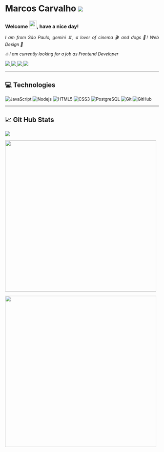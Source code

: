 
 
 <h1> Marcos Carvalho  <img src="https://komarev.com/ghpvc/?username=MVGC1989&Profile+Views&labelColor=000000&style=plastic&color=000000" /> </h1>
 
 <h3 align = "justify"> Welcome <img src="https://media.giphy.com/media/hvRJCLFzcasrR4ia7z/giphy.gif" width="25px">, have a nice day!</h3>
 

<p align = "justify"><i> I am from São Paulo, gemini ♊, a lover of cinema 🎬 and dogs 🐶! Web Design 🖤</i></p>
<p align = "justify"><i> 🔥 I am currently looking for a job as Frontend Developer</i></p>


<p align="left">
  <a href="mailto:mailto:mvgc1989@gmail.com">
     <img src="https://img.shields.io/badge/-mvgc1989@gmail.com-c14438?style=plastic&color=black&logo=Gmail&logoColor=white&link=mailto:mvgc1989@gmail.com" />
  </a>

  <a href="https://www.linkedin.com/in/mvgc89/" target="_blank">
    <img src="https://img.shields.io/badge/-Marcos Carvalho-blue?style=plastic&logo=Linkedin&color=black&logoColor=white&link=https://www.linkedin.com/in/mvgc89/" />
  </a>

<a href="https://mvgc1989.github.io/Meu-Site/index.html" target="_blank">
    <img src="https://img.shields.io/badge/Site-Marcos Carvalho-1f425f.svg?style=plastic&color=black" />
 </a>
 
  
 <a href="">
    <img src="https://img.shields.io/badge/-Marcos Carvalho%235597-000000?style=plastic&logo=Discord&logoColor=white"/>
 </a>

</p>

  ___

 <h2>💻 Technologies </h2>

 ![JavaScript](https://img.shields.io/badge/-JavaScript-black?style=plastic&logo=javascript)
 ![Nodejs](https://img.shields.io/badge/-Nodejs-black?style=plastic&logo=Node.js)
 ![HTML5](https://img.shields.io/badge/-HTML5-black?style=plastic&logo=html5&logoColor=white)
 ![CSS3](https://img.shields.io/badge/-CSS3-black?style=plastic&logo=css3)
 ![PostgreSQL](https://img.shields.io/badge/-PostgreSQL-black?style=plastic&logo=postgresql)
 ![Git](https://img.shields.io/badge/-Git-black?style=plastic&logo=git)
 ![GitHub](https://img.shields.io/badge/-GitHub-181717?style=plastic&logo=github)
 
  ___
 
<h2> 📈 Git Hub Stats</h2>

<a href="https://github.com/MVGC1989?tab=followers" target="_blank">
    <img src="https://img.shields.io/github/followers/MVGC1989.svg?style=social&label=Follow&maxAge=2592000"/>
</a>


<img align="center"
width="495px"
  src="https://github-readme-stats.vercel.app/api?username=MVGC1989&theme=dark&show_icons=true&count_private=true&custom_title=Marcos Carvalho's%20GitHub Status&hide=issues&title_color=ffffff&icon_color=f7df1e&text_color=ffffff&bg_color=010409&hide_border=true"/>
  
<img align="rigth"
width="495px"
  src="https://github-readme-stats.vercel.app/api/top-langs/?username=MVGC1989&title_color=ffffff&text_color=ffffff&layout=compact&hide_border=true&bg_color=010409"
/>

  

